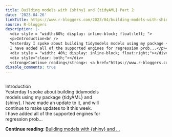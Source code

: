 ```yaml
---
title: Building models with {shiny} and {tidyAML} Part 2
date: '2023-04-26'
linkTitle: https://www.r-bloggers.com/2023/04/building-models-with-shiny-and-tidyaml-part-2/
source: R-bloggers
description: |-
  <div style = "width:60%; display: inline-block; float:left; ">
  <p>Introduction<br />
  Yesterday I spoke about building tidymodels models using my package {tidyAML} and {shiny}. I have made an update to it, and will continue to make updates to it this week.<br />
  I have added all of the supported engines for regression prob...</p></div>
  <div style = "width: 40%; display: inline-block; float:right;"></div>
  <div style="clear: both;"></div>
  <strong>Continue reading</strong>: <a href="https://www.r-bloggers.com/2023/04/building-models-with-shiny-and-tidyaml-part-2/">Building models with {shiny} and  ...
disable_comments: true
---
```

<div style = "width:60%; display: inline-block; float:left; ">
<p>Introduction<br />
Yesterday I spoke about building tidymodels models using my package {tidyAML} and {shiny}. I have made an update to it, and will continue to make updates to it this week.<br />
I have added all of the supported engines for regression prob...</p></div>
<div style = "width: 40%; display: inline-block; float:right;"></div>
<div style="clear: both;"></div>
<strong>Continue reading</strong>: <a href="https://www.r-bloggers.com/2023/04/building-models-with-shiny-and-tidyaml-part-2/">Building models with {shiny} and  ...